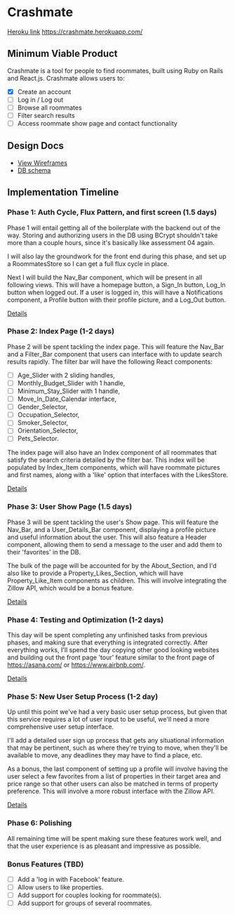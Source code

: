 # Crashmate

[Heroku link][heroku] https://crashmate.herokuapp.com/

[heroku]: http://www.herokuapp.com

## Minimum Viable Product

Crashmate is a tool for people to find roommates, built using Ruby on Rails and
React.js. Crashmate allows users to:

<!-- This is a Markdown checklist. Use it to keep track of your progress! -->

- [x] Create an account
- [ ] Log in / Log out
- [ ] Browse all roommates
- [ ] Filter search results
- [ ] Access roommate show page and contact functionality

## Design Docs
* [View Wireframes][view]
* [DB schema][schema]

[view]: ./docs/views.md
[schema]: ./docs/schema.md

## Implementation Timeline

### Phase 1: Auth Cycle, Flux Pattern, and first screen (1.5 days)

Phase 1 will entail getting all of the boilerplate with the backend out of the
way. Storing and authorizing users in the DB using BCrypt shouldn't take more
than a couple hours, since it's basically like assessment 04 again.

I will also lay the groundwork for the front end during this phase, and set up
a RoommatesStore so I can get a full flux cycle in place.

Next I will build the Nav_Bar component, which will be present in all following
views. This will have a homepage button, a Sign_In button, Log_In button when
logged out. If a user is logged in, this will have a Notifications component, a
Profile button with their profile picture, and a Log_Out button.

[Details][phase-one]

### Phase 2: Index Page (1-2 days)

Phase 2 will be spent tackling the index page. This will feature the Nav_Bar
and a Filter_Bar component that users can interface with to update search results
rapidly. The filter bar will have the following React components:
- [ ] Age_Slider with 2 sliding handles,
- [ ] Monthly_Budget_Slider with 1 handle,
- [ ] Minimum_Stay_Slider with 1 handle,
- [ ] Move_In_Date_Calendar interface,
- [ ] Gender_Selector,
- [ ] Occupation_Selector,
- [ ] Smoker_Selector,
- [ ] Orientation_Selector,
- [ ] Pets_Selector.

The index page will also have an Index component of all roommates that satisfy
the search criteria detailed by the filter bar. This index will be populated by
Index_Item components, which will have roommate pictures and first names, along
with a 'like' option that interfaces with the LikesStore.

[Details][phase-two]

### Phase 3: User Show Page (1.5 days)

Phase 3 will be spent tackling the user's Show page. This will feature the
Nav_Bar, and a User_Details_Bar component, displaying a profile picture and
useful information about the user. This will also feature a Header component,
allowing them to send a message to the user and add them to their 'favorites'
in the DB.

The bulk of the page will be accounted for by the About_Section, and I'd also like
to provide a Property_Likes_Section, which will have Property_Like_Item components
as children. This will involve integrating the Zillow API, which would be a bonus
feature.

[Details][phase-three]

### Phase 4: Testing and Optimization (1-2 days)

This day will be spent completing any unfinished tasks from previous phases,
and making sure that everything is integrated correctly. After everything
works, I'll spend the day copying other good looking websites and building out
the front page 'tour' feature similar to the front page of https://asana.com/ or
https://www.airbnb.com/.

[Details][phase-four]

### Phase 5: New User Setup Process (1-2 day)

Up until this point we've had a very basic user setup process, but given that
this service requires a lot of user input to be useful, we'll need a more
comprehensive user setup interface.

I'll add a detailed user sign up process that gets any situational information
that may be pertinent, such as where they're trying to move, when they'll be
available to move, any deadlines they may have to find a place, etc.

As a bonus, the last component of setting up a profile will involve having the
user select a few favorites from a list of properties in their target area and
price range so that other users can also be matched in terms of property
preference. This will involve a more robust interface with the Zillow API.

[Details][phase-five]

### Phase 6: Polishing

All remaining time will be spent making sure these features work well, and that
the user experience is as pleasant and impressive as possible.

### Bonus Features (TBD)
- [ ] Add a 'log in with Facebook' feature.
- [ ] Allow users to like properties.
- [ ] Add support for couples looking for roommate(s).
- [ ] Add support for groups of several roommates.

[phase-one]: ./docs/phases/phase1.md
[phase-two]: ./docs/phases/phase2.md
[phase-three]: ./docs/phases/phase3.md
[phase-four]: ./docs/phases/phase4.md
[phase-five]: ./docs/phases/phase5.md
